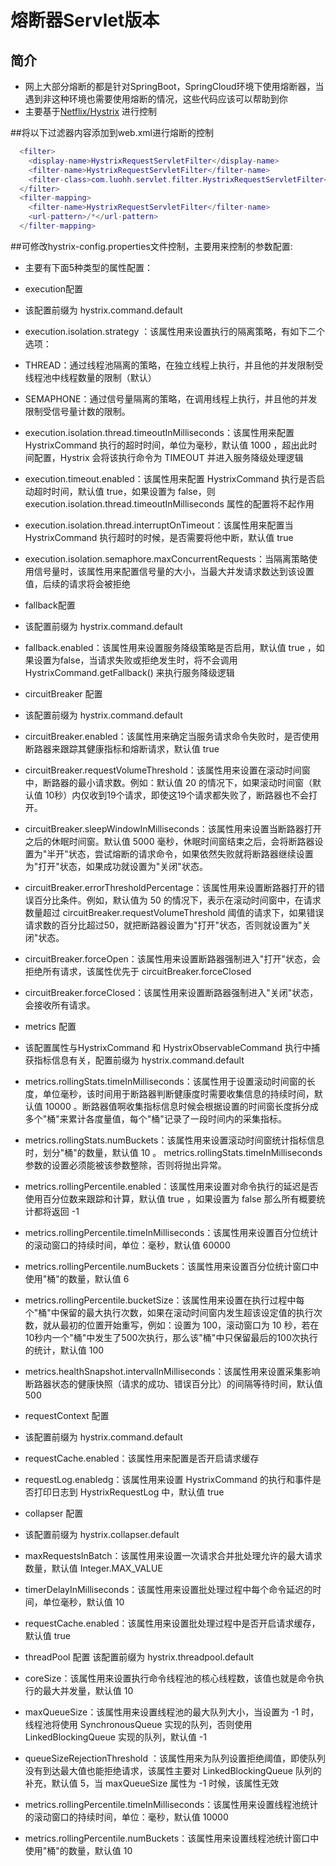 # 熔断器Servlet版本
## 简介
- 网上大部分熔断的都是针对SpringBoot，SpringCloud环境下使用熔断器，当遇到非这种环境也需要使用熔断的情况，这些代码应该可以帮助到你
- 主要基于[Netflix/Hystrix](https://github.com/Netflix/Hystrix) 进行控制

##将以下过滤器内容添加到web.xml进行熔断的控制
```lua
  <filter>
    <display-name>HystrixRequestServletFilter</display-name>
    <filter-name>HystrixRequestServletFilter</filter-name>
    <filter-class>com.luohh.servlet.filter.HystrixRequestServletFilter</filter-class>
  </filter>
  <filter-mapping>
    <filter-name>HystrixRequestServletFilter</filter-name>
    <url-pattern>/*</url-pattern>
  </filter-mapping>
```

##可修改hystrix-config.properties文件控制，主要用来控制的参数配置:
- 主要有下面5种类型的属性配置：
- execution配置
- 该配置前缀为 hystrix.command.default
- execution.isolation.strategy ：该属性用来设置执行的隔离策略，有如下二个选项：
- THREAD：通过线程池隔离的策略，在独立线程上执行，并且他的并发限制受线程池中线程数量的限制（默认）
- SEMAPHONE：通过信号量隔离的策略，在调用线程上执行，并且他的并发限制受信号量计数的限制。
- execution.isolation.thread.timeoutInMilliseconds：该属性用来配置 HystrixCommand 执行的超时时间，单位为毫秒，默认值 1000 ，超出此时间配置，Hystrix 会将该执行命令为 TIMEOUT 并进入服务降级处理逻辑
- execution.timeout.enabled：该属性用来配置 HystrixCommand 执行是否启动超时时间，默认值 true，如果设置为 false，则 execution.isolation.thread.timeoutInMilliseconds 属性的配置将不起作用
- execution.isolation.thread.interruptOnTimeout：该属性用来配置当 HystrixCommand 执行超时的时候，是否需要将他中断，默认值 true
- execution.isolation.semaphore.maxConcurrentRequests：当隔离策略使用信号量时，该属性用来配置信号量的大小，当最大并发请求数达到该设置值，后续的请求将会被拒绝

- fallback配置
- 该配置前缀为 hystrix.command.default
- fallback.enabled：该属性用来设置服务降级策略是否启用，默认值 true ，如果设置为false，当请求失败或拒绝发生时，将不会调用 HystrixCommand.getFallback() 来执行服务降级逻辑

- circuitBreaker 配置
- 该配置前缀为 hystrix.command.default
- circuitBreaker.enabled：该属性用来确定当服务请求命令失败时，是否使用断路器来跟踪其健康指标和熔断请求，默认值 true
- circuitBreaker.requestVolumeThreshold：该属性用来设置在滚动时间窗中，断路器的最小请求数。例如：默认值 20 的情况下，如果滚动时间窗（默认值 10秒）内仅收到19个请求，即使这19个请求都失败了，断路器也不会打开。
- circuitBreaker.sleepWindowInMilliseconds：该属性用来设置当断路器打开之后的休眠时间窗。默认值 5000 毫秒，休眠时间窗结束之后，会将断路器设置为"半开"状态，尝试熔断的请求命令，如果依然失败就将断路器继续设置为"打开"状态，如果成功就设置为"关闭"状态。
- circuitBreaker.errorThresholdPercentage：该属性用来设置断路器打开的错误百分比条件。例如，默认值为 50 的情况下，表示在滚动时间窗中，在请求数量超过 circuitBreaker.requestVolumeThreshold 阈值的请求下，如果错误请求数的百分比超过50，就把断路器设置为"打开"状态，否则就设置为"关闭"状态。
- circuitBreaker.forceOpen：该属性用来设置断路器强制进入"打开"状态，会拒绝所有请求，该属性优先于 circuitBreaker.forceClosed
- circuitBreaker.forceClosed：该属性用来设置断路器强制进入"关闭"状态，会接收所有请求。

- metrics 配置
- 该配置属性与HystrixCommand 和 HystrixObservableCommand 执行中捕获指标信息有关，配置前缀为 hystrix.command.default
- metrics.rollingStats.timeInMilliseconds：该属性用于设置滚动时间窗的长度，单位毫秒，该时间用于断路器判断健康度时需要收集信息的持续时间，默认值 10000 。断路器值啊收集指标信息时候会根据设置的时间窗长度拆分成多个"桶"来累计各度量值，每个"桶"记录了一段时间内的采集指标。
- metrics.rollingStats.numBuckets：该属性用来设置滚动时间窗统计指标信息时，划分"桶"的数量，默认值 10 。 metrics.rollingStats.timeInMilliseconds 参数的设置必须能被该参数整除，否则将抛出异常。
- metrics.rollingPercentile.enabled：该属性用来设置对命令执行的延迟是否使用百分位数来跟踪和计算，默认值 true ，如果设置为 false 那么所有概要统计都将返回 -1
- metrics.rollingPercentile.timeInMilliseconds：该属性用来设置百分位统计的滚动窗口的持续时间，单位：毫秒，默认值 60000
- metrics.rollingPercentile.numBuckets：该属性用来设置百分位统计窗口中使用"桶"的数量，默认值 6
- metrics.rollingPercentile.bucketSize：该属性用来设置在执行过程中每个"桶"中保留的最大执行次数，如果在滚动时间窗内发生超该设定值的执行次数，就从最初的位置开始重写，例如：设置为 100，滚动窗口为 10 秒，若在10秒内一个"桶"中发生了500次执行，那么该"桶"中只保留最后的100次执行的统计，默认值 100
- metrics.healthSnapshot.intervalInMilliseconds：该属性用来设置采集影响断路器状态的健康快照（请求的成功、错误百分比）的间隔等待时间，默认值 500

- requestContext 配置
- 该配置前缀为 hystrix.command.default
- requestCache.enabled：该属性用来配置是否开启请求缓存
- requestLog.enabledg：该属性用来设置 HystrixCommand 的执行和事件是否打印日志到 HystrixRequestLog 中，默认值 true

- collapser 配置
- 该配置前缀为 hystrix.collapser.default
- maxRequestsInBatch：该属性用来设置一次请求合并批处理允许的最大请求数量，默认值 Integer.MAX_VALUE
- timerDelayInMilliseconds：该属性用来设置批处理过程中每个命令延迟的时间，单位毫秒，默认值 10
- requestCache.enabled：该属性用来设置批处理过程中是否开启请求缓存，默认值 true

- threadPool 配置
该配置前缀为 hystrix.threadpool.default
- coreSize：该属性用来设置执行命令线程池的核心线程数，该值也就是命令执行的最大并发量，默认值 10
- maxQueueSize：该属性用来设置线程池的最大队列大小，当设置为 -1 时，线程池将使用 SynchronousQueue 实现的队列，否则使用 LinkedBlockingQueue 实现的队列，默认值 -1
- queueSizeRejectionThreshold ：该属性用来为队列设置拒绝阈值，即使队列没有到达最大值也能拒绝请求，该属性主要对 LinkedBlockingQueue 队列的补充，默认值 5，当 maxQueueSize 属性为 -1 时候，该属性无效
- metrics.rollingPercentile.timeInMilliseconds：该属性用来设置线程池统计的滚动窗口的持续时间，单位：毫秒，默认值 10000
- metrics.rollingPercentile.numBuckets：该属性用来设置线程池统计窗口中使用"桶"的数量，默认值 10



